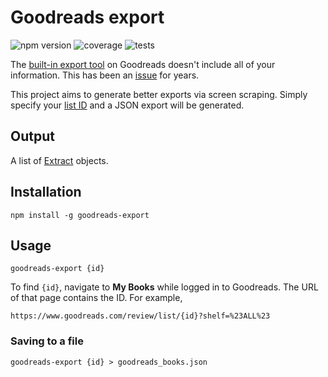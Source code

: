 # Goodreads export

![npm version](https://img.shields.io/npm/v/goodreads-export)
![coverage](#lines#)
![tests](https://img.shields.io/badge/tests-passing-brightgreen)

The [built-in export tool](https://www.goodreads.com/review/import) on
Goodreads doesn't include all of your information. This has been an
[issue](https://help.goodreads.com/s/question/0D51H00004eObS5/goodreads-export-is-missing-some-information-and-sometimes-the-information-that-is-exported-is-incorrect-help)
for years.

This project aims to generate better exports via screen scraping. Simply
specify your [list ID](#usage) and a JSON export will be generated.

## Output

A list of [Extract](src/types.ts) objects.

## Installation

```shell
npm install -g goodreads-export
```

## Usage

```shell
goodreads-export {id}
```

To find `{id}`, navigate to **My Books** while logged in to Goodreads. The URL of
that page contains the ID. For example,

```
https://www.goodreads.com/review/list/{id}?shelf=%23ALL%23
```

### Saving to a file

```shell
goodreads-export {id} > goodreads_books.json
```
